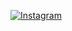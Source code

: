 [![Instagram](https://img.shields.io/badge/-Instagram-%23E4405F?style=for-the-badge&logo=instagram&logoColor=white)](https://www.instagram.com/joaovictorcoxta/)
